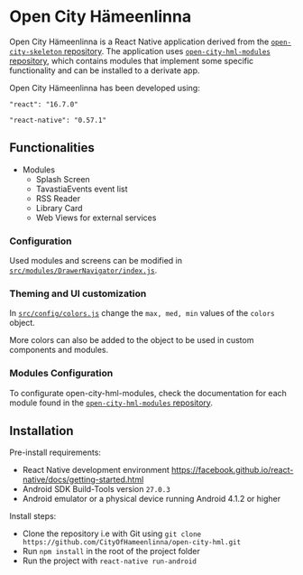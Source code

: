 # Open City Hämeenlinna

Open City Hämeenlinna is a React Native application derived from the [`open-city-skeleton` repository](https://github.com/6aika/open-city-skeleton).
The application uses [`open-city-hml-modules` repository](https://github.com/CityOfHameenlinna/open-city-hml-modules), which contains modules that implement some specific functionality and can be installed to a derivate app.

Open City Hämeenlinna has been developed using:

`"react": "16.7.0"`

`"react-native": "0.57.1"`

## Functionalities
- Modules
  - Splash Screen
  - TavastiaEvents event list
  - RSS Reader
  - Library Card
  - Web Views for external services

### Configuration
Used modules and screens can be modified in [`src/modules/DrawerNavigator/index.js`](../master/src/modules/DrawerNavigator/index.js).

### Theming and UI customization
In [`src/config/colors.js`](../master/src/config/colors.js) change the `max, med, min` values of the `colors` object.

More colors can also be added to the object to be used in custom components and modules.

### Modules Configuration
To configurate open-city-hml-modules, check the documentation for each module found in the [`open-city-hml-modules` repository](https://github.com/CityOfHameenlinna/open-city-hml-modules).

## Installation
Pre-install requirements:
- React Native development environment https://facebook.github.io/react-native/docs/getting-started.html
- Android SDK Build-Tools version `27.0.3`
- Android emulator or a physical device running Android 4.1.2 or higher

Install steps:
- Clone the repository i.e with Git using `git clone https://github.com/CityOfHameenlinna/open-city-hml.git`
- Run `npm install` in the root of the project folder
- Run the project with `react-native run-android`
